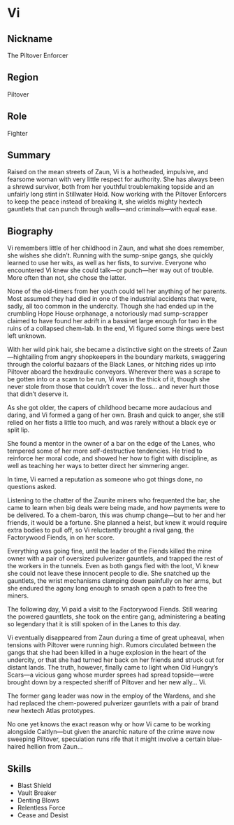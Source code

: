 # Vi

## Nickname
The Piltover Enforcer

## Region
Piltover

## Role
Fighter

## Summary
Raised on the mean streets of Zaun, Vi is a hotheaded, impulsive, and fearsome 
woman with very little respect for authority. She has always been a shrewd 
survivor, both from her youthful troublemaking topside and an unfairly long 
stint in Stillwater Hold. Now working with the Piltover Enforcers to keep the 
peace instead of breaking it, she wields mighty hextech gauntlets that can 
punch through walls—and criminals—with equal ease.

## Biography
Vi remembers little of her childhood in Zaun, and what she does remember, she 
wishes she didn’t. Running with the sump-snipe gangs, she quickly learned to 
use her wits, as well as her fists, to survive. Everyone who encountered Vi 
knew she could talk—or punch—her way out of trouble. More often than not, she 
chose the latter.

None of the old-timers from her youth could tell her anything of her parents. 
Most assumed they had died in one of the industrial accidents that were, sadly, 
all too common in the undercity. Though she had ended up in the crumbling Hope 
House orphanage, a notoriously mad sump-scrapper claimed to have found her 
adrift in a bassinet large enough for two in the ruins of a collapsed chem-lab. 
In the end, Vi figured some things were best left unknown.

With her wild pink hair, she became a distinctive sight on the streets of 
Zaun—hightailing from angry shopkeepers in the boundary markets, swaggering 
through the colorful bazaars of the Black Lanes, or hitching rides up into 
Piltover aboard the hexdraulic conveyors. Wherever there was a scrape to be 
gotten into or a scam to be run, Vi was in the thick of it, though she never 
stole from those that couldn’t cover the loss… and never hurt those that didn’t 
deserve it.

As she got older, the capers of childhood became more audacious and daring, and 
Vi formed a gang of her own. Brash and quick to anger, she still relied on her 
fists a little too much, and was rarely without a black eye or split lip.

She found a mentor in the owner of a bar on the edge of the Lanes, who tempered 
some of her more self-destructive tendencies. He tried to reinforce her moral 
code, and showed her how to fight with discipline, as well as teaching her ways 
to better direct her simmering anger.

In time, Vi earned a reputation as someone who got things done, no questions 
asked.

Listening to the chatter of the Zaunite miners who frequented the bar, she came 
to learn when big deals were being made, and how payments were to be delivered. 
To a chem-baron, this was chump change—but to her and her friends, it would be 
a fortune. She planned a heist, but knew it would require extra bodies to pull 
off, so Vi reluctantly brought a rival gang, the Factorywood Fiends, in on her 
score.

Everything was going fine, until the leader of the Fiends killed the mine owner 
with a pair of oversized pulverizer gauntlets, and trapped the rest of the 
workers in the tunnels. Even as both gangs fled with the loot, Vi knew she 
could not leave these innocent people to die. She snatched up the gauntlets, 
the wrist mechanisms clamping down painfully on her arms, but she endured the 
agony long enough to smash open a path to free the miners.

The following day, Vi paid a visit to the Factorywood Fiends. Still wearing the 
powered gauntlets, she took on the entire gang, administering a beating so 
legendary that it is still spoken of in the Lanes to this day.

Vi eventually disappeared from Zaun during a time of great upheaval, when 
tensions with Piltover were running high. Rumors circulated between the gangs 
that she had been killed in a huge explosion in the heart of the undercity, or 
that she had turned her back on her friends and struck out for distant lands. 
The truth, however, finally came to light when Old Hungry’s Scars—a vicious 
gang whose murder sprees had spread topside—were brought down by a respected 
sheriff of Piltover and her new ally… Vi.

The former gang leader was now in the employ of the Wardens, and she had 
replaced the chem-powered pulverizer gauntlets with a pair of brand new hextech 
Atlas prototypes.

No one yet knows the exact reason why or how Vi came to be working alongside 
Caitlyn—but given the anarchic nature of the crime wave now sweeping Piltover, 
speculation runs rife that it might involve a certain blue-haired hellion from 
Zaun…

## Skills
- Blast Shield
- Vault Breaker
- Denting Blows
- Relentless Force
- Cease and Desist